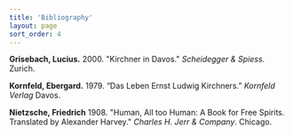 ```yaml
---
title: 'Bibliography'
layout: page
sort_order: 4
---
```


**Grisebach, Lucius.** 2000. "Kirchner in Davos." *Scheidegger & Spiess*. Zurich.

**Kornfeld, Ebergard.** 1979. “Das Leben Ernst Ludwig Kirchners.” *Kornfeld Verlag* Davos.

**Nietzsche, Friedrich** 1908. "Human, All too Human: A Book for Free Spirits. Translated by Alexander Harvey." *Charles H. Jerr & Company*. Chicago.
